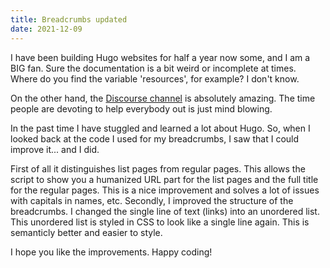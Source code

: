 ```yaml
---
title: Breadcrumbs updated
date: 2021-12-09
---
```


I have been building Hugo websites for half a year now some, and I am a BIG fan. Sure the documentation is a bit weird or incomplete at times. Where do you find the variable 'resources', for example? I don't know. 

On the other hand, the [Discourse channel](https://discourse.gohugo.io/) is absolutely amazing. The time people are devoting to help everybody out is just mind blowing.

In the past time I have stuggled and learned a lot about Hugo. So, when I looked back at the code I used for my breadcrumbs, I saw that I could improve it... and I did.

First of all it distinguishes list pages from regular pages. This allows the script to show you a humanized URL part for the list pages and the full title for the regular pages. This is a nice improvement and solves a lot of issues with capitals in names, etc. Secondly, I improved the structure of the breadcrumbs. I changed the single line of text (links) into an unordered list. This unordered list is styled in CSS to look like a single line again. This is semanticly better and easier to style.

I hope you like the improvements. Happy coding!
